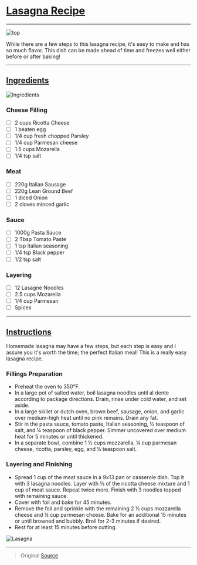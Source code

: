 # <ins>Lasagna Recipe</ins>

---

![top](https://github.com/fbw-p23-e05/cook-book/assets/139347219/c3134fe2-b72b-4cf7-92c6-a8af59546c67)

While there are a few steps to this lasagna recipe, it's easy to make and has so much flavor. This dish can be made ahead of time and freezes well either before or after baking!

---

## <ins>Ingredients</ins>

![Ingredients](https://github.com/fbw-p23-e05/cook-book/assets/139347219/231e4647-50ab-474b-ac5f-f50773a3c9f9)

### Cheese Filling
 - [ ] 2 cups Ricotta Cheese
 - [ ] 1 beaten egg
 - [ ] 1/4 cup fresh chopped Parsley
 - [ ] 1/4 cup Parmesan cheese
 - [ ] 1.5 cups Mozarella
 - [ ] 1/4 tsp salt

### Meat
- [ ] 220g Italian Sausage
- [ ] 220g Lean Ground Beef
- [ ] 1 diced Onion
- [ ] 2 cloves minced garlic

### Sauce
- [ ] 1000g Pasta Sauce
- [ ] 2 Tbsp Tomato Paste
- [ ] 1 tsp Italian seasoning
- [ ] 1/4 tsp Black pepper
- [ ] 1/2 tsp salt

### Layering
- [ ] 12 Lasagne Noodles
- [ ] 2.5 cups Mozarella
- [ ] 1/4 cup Parmesan
- [ ] Spices

---

## <ins>Instructions</ins>
Homemade lasagna may have a few steps, but each step is easy and I assure you it's worth the time; the perfect Italian meal! This is a really easy lasagna recipe.

### Fillings Preparation

- Preheat the oven to 350°F. 
- In a large pot of salted water, boil lasagna noodles until al dente according to package directions. Drain, rinse under cold water, and set aside.
- In a large skillet or dutch oven, brown beef, sausage, onion, and garlic over medium-high heat until no pink remains. Drain any fat.
- Stir in the pasta sauce, tomato paste, Italian seasoning, ½ teaspoon of salt, and ¼ teaspoon of black pepper. Simmer uncovered over medium heat for 5 minutes or until thickened.
- In a separate bowl, combine 1 ½ cups mozzarella, ¼ cup parmesan cheese, ricotta, parsley, egg, and ¼ teaspoon salt.

### Layering and Finishing

- Spread 1 cup of the meat sauce in a 9x13 pan or casserole dish. Top it with 3 lasagna noodles. Layer with ⅓ of the ricotta cheese mixture and 1 cup of meat sauce. Repeat twice more. Finish with 3 noodles topped with remaining sauce.
- Cover with foil and bake for 45 minutes.
- Remove the foil and sprinkle with the remaining 2 ½ cups mozzarella cheese and ¼ cup parmesan cheese. Bake for an additional 15 minutes or until browned and bubbly. Broil for 2-3 minutes if desired.
- Rest for at least 15 minutes before cutting.

![Lasagna](https://github.com/fbw-p23-e05/cook-book/assets/139347219/55b73e07-8c14-41cb-bd41-d0f9845eff8c)

---

> Original [Source](https://www.spendwithpennies.com/easy-homemade-lasagna/)
